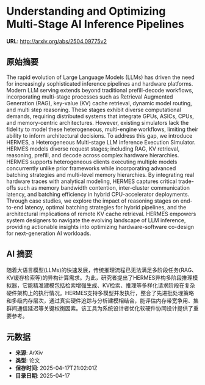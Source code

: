 # Understanding and Optimizing Multi-Stage AI Inference Pipelines

**URL**: http://arxiv.org/abs/2504.09775v2

## 原始摘要

The rapid evolution of Large Language Models (LLMs) has driven the need for
increasingly sophisticated inference pipelines and hardware platforms. Modern
LLM serving extends beyond traditional prefill-decode workflows, incorporating
multi-stage processes such as Retrieval Augmented Generation (RAG), key-value
(KV) cache retrieval, dynamic model routing, and multi step reasoning. These
stages exhibit diverse computational demands, requiring distributed systems
that integrate GPUs, ASICs, CPUs, and memory-centric architectures. However,
existing simulators lack the fidelity to model these heterogeneous,
multi-engine workflows, limiting their ability to inform architectural
decisions.
  To address this gap, we introduce HERMES, a Heterogeneous Multi-stage LLM
inference Execution Simulator. HERMES models diverse request stages; including
RAG, KV retrieval, reasoning, prefill, and decode across complex hardware
hierarchies. HERMES supports heterogeneous clients executing multiple models
concurrently unlike prior frameworks while incorporating advanced batching
strategies and multi-level memory hierarchies. By integrating real hardware
traces with analytical modeling, HERMES captures critical trade-offs such as
memory bandwidth contention, inter-cluster communication latency, and batching
efficiency in hybrid CPU-accelerator deployments. Through case studies, we
explore the impact of reasoning stages on end-to-end latency, optimal batching
strategies for hybrid pipelines, and the architectural implications of remote
KV cache retrieval. HERMES empowers system designers to navigate the evolving
landscape of LLM inference, providing actionable insights into optimizing
hardware-software co-design for next-generation AI workloads.


## AI 摘要

随着大语言模型(LLMs)的快速发展，传统推理流程已无法满足多阶段任务(RAG、KV缓存检索等)的异构计算需求。为此，研究者提出了HERMES异构多阶段推理模拟器，它能精准建模包括检索增强生成、KV检索、推理等多样化请求阶段在复杂硬件架构上的执行情况。HERMES支持多模型并发执行，整合了先进批处理策略和多级内存层次，通过真实硬件追踪与分析建模相结合，能评估内存带宽争用、集群间通信延迟等关键权衡因素。该工具为系统设计者优化软硬件协同设计提供了重要参考。

## 元数据

- **来源**: ArXiv
- **类型**: 论文
- **保存时间**: 2025-04-17T21:02:01Z
- **目录日期**: 2025-04-17
